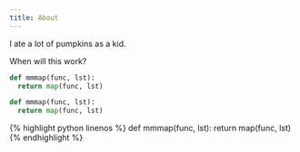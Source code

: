 ```yaml
---
title: About
---
```


I ate a lot of pumpkins as a kid.

When will this work?

```python
def mmmap(func, lst):
  return map(func, lst)
```

``` python
def mmmap(func, lst):
  return map(func, lst)
```

{% highlight python linenos %}
def mmmap(func, lst):
  return map(func, lst)
{% endhighlight %}
